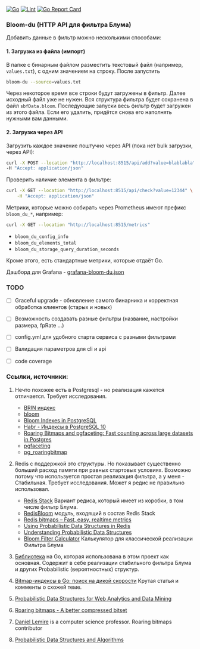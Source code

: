[![Go](https://github.com/capricornusx/bloom-du/actions/workflows/go.yml/badge.svg)](https://github.com/capricornusx/bloom-du/actions/workflows/go.yml)
[![Lint](https://github.com/capricornusx/bloom-du/actions/workflows/lint.yml/badge.svg)](https://github.com/capricornusx/bloom-du/actions/workflows/lint.yml)
[![Go Report Card](https://goreportcard.com/badge/github.com/capricornusx/bloom-du)](https://goreportcard.com/report/github.com/capricornusx/bloom-du)

### Bloom-du (HTTP API для фильтра Блума)

Добавить данные в фильтр можно несколькими способами:
#### 1. Загрузка из файла (импорт)
В папке с бинарным файлом разместить текстовый файл (например, `values.txt`), с одним значением на строку. 
После запустить 
 
```sh
bloom-du --source=values.txt
```

Через некоторое время все строки будут загружены в фильтр. Далее исходный файл уже не нужен. 
Вся структура фильтра будет сохранена в файл `sbfData.bloom`. Последующие запуски весь фильтр 
будет загружен из этого файла. Если его удалить, придётся снова его наполнять нужными вам данными.


#### 2. Загрузка через API
Загрузить каждое значение поштучно через API (пока нет bulk загрузки, через API):

```sh
curl -X POST --location "http://localhost:8515/api/add?value=blablabla" \
-H "Accept: application/json" 
```


Проверить наличие элемента в фильтре:
```sh
curl -X GET --location "http://localhost:8515/api/check?value=12344" \
    -H "Accept: application/json"
```


Метрики, которые можно собирать через Prometheus имеют префикс `bloom_du_*`, например:


```sh
curl -X GET --location "http://localhost:8515/metrics"
```

 - `bloom_du_config_info`
 - `bloom_du_elements_total`
 - `bloom_du_storage_query_duration_seconds`

Кроме этого, есть стандартные метрики, которые отдаёт Go.

Дашборд для Grafana - [grafana-bloom-du.json](internal%2Futils%2Fgrafana-bloom-du.json)


### TODO
 - [ ] Graceful upgrade - обновление самого бинарника и корректная обработка клиентов (старых и новых)
 - [ ] Возможность создавать разные фильтры (название, настройки размера, fpRate ...)
 - [ ] config.yml для удобного старта сервиса с разными фильтрами
 - [ ] Валидация параметров для cli и api
 - [ ] code coverage





### Ссылки, источники:

1. Нечто похожее есть в Postgresql - но реализация кажется отличается. Требует исследования.
   - [BRIN индекс](https://postgrespro.ru/docs/postgresql/16/brin-builtin-opclasses)
   - [bloom](https://postgrespro.ru/docs/postgresql/15/bloom)
   - [Bloom Indexes in PostgreSQL](https://www.percona.com/blog/bloom-indexes-in-postgresql/)
   - [Habr - Индексы в PostgreSQL 10](https://habr.com/ru/companies/postgrespro/articles/349224)
   - [Roaring Bitmaps and pgfaceting: Fast counting across large datasets in Postgres](https://pganalyze.com/blog/5mins-postgres-roaring-bitmaps-pgfaceting-query-performance)
   - [pgfaceting](https://github.com/cybertec-postgresql/pgfaceting)
   - [pg_roaringbitmap](https://github.com/ChenHuajun/pg_roaringbitmap)

2. Redis с поддержкой это структуры. Но показывает существенно больший расход памяти при равных стартовых условиях. 
Возможно потому что используется простая реализация фильтра, а у меня - Стабильная. Требует исследования. 
Может я редис не правильно использовал.
   - [Redis Stack](https://redis.io/docs/data-types/probabilistic/bloom-filter/)
      Вариант редиса, который имеет из коробки, в том числе фильтр Блума.
   - [RedisBloom](https://github.com/RedisBloom/RedisBloom) модуль, входящий в состав Redis Stack
   - [Redis bitmaps – Fast, easy, realtime metrics](https://spoolblog.wordpress.com/2011/11/29/fast-easy-realtime-metrics-using-redis-bitmaps/)
   - [Using Probabilistic Data Structures in Redis](https://semaphoreci.com/blog/probabilistic-data-structures-redis)
   - [Understanding Probabilistic Data Structures](https://github.com/guyroyse/understanding-probabilistic-data-structures)
   - [Bloom Filter Calculator](https://hur.st/bloomfilter) Калькулятор для классической реализации Фильтра Блума

3. [Библиотека](https://github.com/tylertreat/BoomFilters) на Go, которая использована в этом проект как основная.
Содержит в себе реализации стабильного фильтра Блума и других Probabilistic (вероятностных) структур.
4. [Bitmap-индексы в Go: поиск на дикой скорости](https://habr.com/ru/companies/badoo/articles/451938/) Крутая статья и комменты о схожей теме.
5. [Probabilistic Data Structures for Web Analytics and Data Mining](https://highlyscalable.wordpress.com/2012/05/01/probabilistic-structures-web-analytics-data-mining/)
6. [Roaring bitmaps - A better compressed bitset](https://roaringbitmap.org/about/)
7. [Daniel Lemire](https://github.com/lemire) is a computer science professor. Roaring bitmaps contributor
8. [Probabilistic Data Structures and Algorithms](https://github.com/gakhov)




